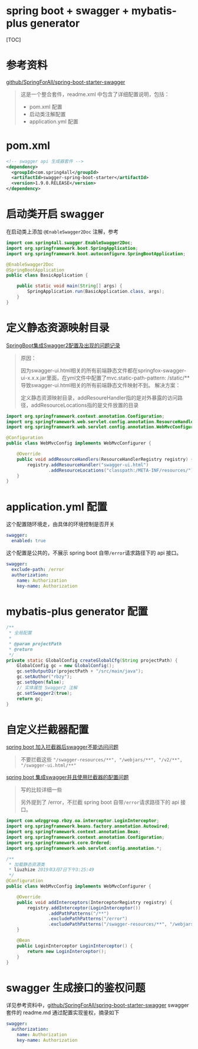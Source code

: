 # spring boot + swagger + mybatis-plus generator

[TOC]

# 参考资料

[github/SpringForAll/spring-boot-starter-swagger](https://github.com/SpringForAll/spring-boot-starter-swagger)

> 这是一个整合套件，readme.xml 中包含了详细配置说明，包括：
>
> + pom.xml 配置
> + 启动类注解配置
> + application.yml 配置

# pom.xml

```xml
<!-- swagger api 生成器套件 -->
<dependency>
  <groupId>com.spring4all</groupId>
  <artifactId>swagger-spring-boot-starter</artifactId>
  <version>1.9.0.RELEASE</version>
</dependency>
```



# 启动类开启 swagger

在启动类上添加 `@EnableSwagger2Doc` 注解，参考

```java
import com.spring4all.swagger.EnableSwagger2Doc;
import org.springframework.boot.SpringApplication;
import org.springframework.boot.autoconfigure.SpringBootApplication;

@EnableSwagger2Doc
@SpringBootApplication
public class BasicApplication {

    public static void main(String[] args) {
        SpringApplication.run(BasicApplication.class, args);
    }
}
```

# 定义静态资源映射目录

[SpringBoot集成Swagger2配置及出现的问题记录](https://blog.csdn.net/sinat_39456789/article/details/86673628)

> 原因：
>
> 因为swagger-ui.html相关的所有前端静态文件都在springfox-swagger-ui-x.x.x.jar里面，在yml文件中配置了mvc.static-path-pattern: /static/** 导致swagger-ui.html相关的所有前端静态文件映射不到。
> 解决方案：
>
> 定义静态资源映射目录，addResoureHandler指的是对外暴露的访问路径，addResourceLocations指的是文件放置的目录
>
> 

```java
import org.springframework.context.annotation.Configuration;
import org.springframework.web.servlet.config.annotation.ResourceHandlerRegistry;
import org.springframework.web.servlet.config.annotation.WebMvcConfigurer;

@Configuration
public class WebMvcConfig implements WebMvcConfigurer {

    @Override
    public void addResourceHandlers(ResourceHandlerRegistry registry) {
        registry.addResourceHandler("swagger-ui.html")
                .addResourceLocations("classpath:/META-INF/resources/");
    }
}
```

# application.yml 配置

这个配置随环境走，由具体的环境控制是否开关

```yml
swagger:
  enabled: true
```

这个配置是公共的，不展示 spring boot 自带`/error`请求路径下的 api 接口。

```yml
swagger:
  exclude-path: /error
  authorization:
    name: Authorization
    key-name: Authorization
```

# mybatis-plus generator 配置

```java
/**
 * 全局配置
 *
 * @param projectPath
 * @return
 */
private static GlobalConfig createGlobalCfg(String projectPath) {
    GlobalConfig gc = new GlobalConfig();
    gc.setOutputDir(projectPath + "/src/main/java");
    gc.setAuthor("rbzy");
    gc.setOpen(false);
    // 实体属性 Swagger2 注解
    gc.setSwagger2(true);
    return gc;
}
```

# 自定义拦截器配置

[spring boot 加入拦截器后swagger不能访问问题](https://blog.csdn.net/liu0bing/article/details/80826590)

> 不要拦截这些 `"/swagger-resources/**", "/webjars/**", "/v2/**", "/swagger-ui.html/**"`

[spring boot 集成swagger并且使用拦截器的配置问题](https://segmentfault.com/a/1190000018913038)

> 写的比较详细一些
>
> 另外提到了 /error，不拦截 spring boot 自带`/error`请求路径下的 api 接口。

```java
import com.wdzggroup.rbzy.oa.interceptor.LoginInterceptor;
import org.springframework.beans.factory.annotation.Autowired;
import org.springframework.context.annotation.Bean;
import org.springframework.context.annotation.Configuration;
import org.springframework.core.Ordered;
import org.springframework.web.servlet.config.annotation.*;

/**
 * 加载静态资源类
 * liuzhize 2019年3月7日下午3:25:49
 */
@Configuration
public class WebMvcConfig implements WebMvcConfigurer {

    @Override
    public void addInterceptors(InterceptorRegistry registry) {
        registry.addInterceptor(LoginInterceptor())
                .addPathPatterns("/**")
                .excludePathPatterns("/error")
                .excludePathPatterns("/swagger-resources/**", "/webjars/**", "/v2/**", "/swagger-ui.html");
    }

    @Bean
    public LoginInterceptor LoginInterceptor() {
        return new LoginInterceptor();
    }
}
```

# swagger 生成接口的鉴权问题

详见参考资料中，[github/SpringForAll/spring-boot-starter-swagger](https://github.com/SpringForAll/spring-boot-starter-swagger) swagger 套件的 readme.md 通过配置实现鉴权，摘录如下

```yml
swagger:
  authorization:
    name: Authorization
    key-name: Authorization
```

